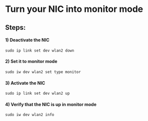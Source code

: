 # Turn your NIC into monitor mode

## Steps:

#### 1) Deactivate the NIC

    sudo ip link set dev wlan2 down

#### 2) Set it to monitor mode

    sudo iw dev wlan2 set type monitor

#### 3) Activate the NIC

    sudo ip link set dev wlan2 up

#### 4) Verify that the NIC is up in monitor mode

    sudo iw dev wlan2 info

